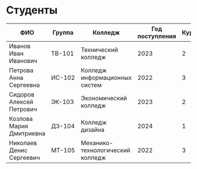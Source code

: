 ﻿# Студенты

| ФИО | Группа | Колледж | Год поступления | Курс |
|-----|--------|---------|-----------------|------|
| Иванов Иван Иванович | ТВ-101 | Технический колледж | 2023 | 2 |
| Петрова Анна Сергеевна | ИС-102 | Колледж информационных систем | 2022 | 3 |
| Сидоров Алексей Петрович | ЭК-103 | Экономический колледж | 2023 | 2 |
| Козлова Мария Дмитриевна | ДЗ-104 | Колледж дизайна | 2024 | 1 |
| Николаев Денис Сергеевич | МТ-105 | Механико-технологический колледж | 2022 | 3 |
